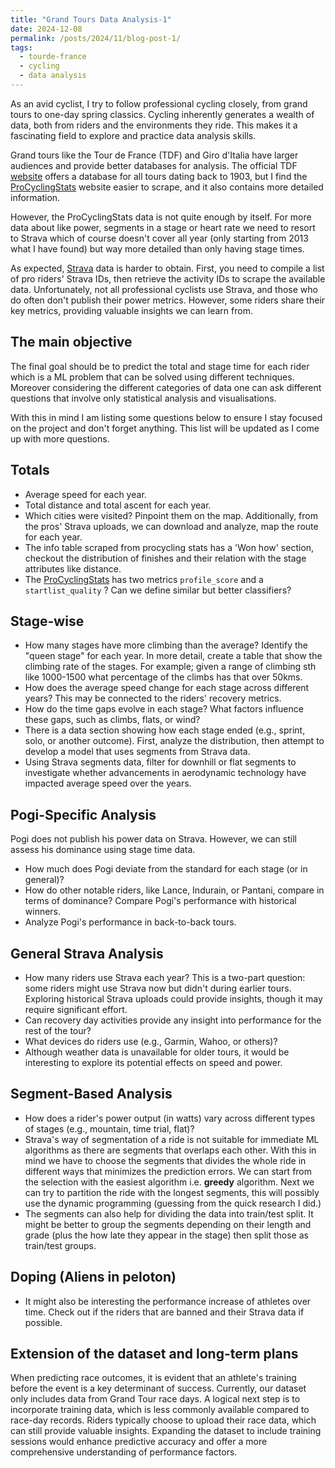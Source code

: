 ```yaml
---
title: "Grand Tours Data Analysis-1"
date: 2024-12-08
permalink: /posts/2024/11/blog-post-1/
tags:
  - tourde-france
  - cycling
  - data analysis
---
```


As an avid cyclist, I try to follow professional cycling closely, from grand
tours to one-day spring classics. Cycling inherently generates a wealth of
data, both from riders and the environments they ride. This makes it a
fascinating field to explore and practice data analysis skills. 

Grand tours like the Tour de France (TDF) and Giro d'Italia have larger
audiences and provide better databases for analysis. The official TDF
[website](https://www.letour.fr/en/) offers a database for all tours dating
back to 1903, but I find the [ProCyclingStats](https://www.procyclingstats.com)
website easier to scrape, and it also contains more detailed information.

However, the ProCyclingStats data is not quite enough by itself. For more data
about like power, segments in a stage or heart rate we need to resort to Strava
which of course doesn't cover all year (only starting from 2013 what I have
found) but way more detailed than only having stage times.

As expected, [Strava](https://www.strava.com) data is harder to obtain. First,
you need to compile a list of pro riders' Strava IDs, then retrieve the
activity IDs to scrape the available data. Unfortunately, not all professional
cyclists use Strava, and those who do often don't publish their power metrics.
However, some riders share their key metrics, providing valuable insights we
can learn from.


## The main objective

The final goal should be to predict the total and stage time for each rider
which is a ML problem that can be solved using different techniques. Moreover
considering the different categories of data one can ask different questions
that involve only statistical analysis and visualisations.

With this in mind I am listing some questions below to ensure I stay focused on
the project and don't forget anything. This list will be updated as I come up
with more questions.

## Totals

- Average speed for each year.
- Total distance and total ascent for each year.
- Which cities were visited? Pinpoint them on the map. Additionally, from the
pros' Strava uploads, we can download and analyze, map the route for each year.
- The info table scraped from procycling stats has a 'Won how' section,
checkout the distribution of finishes and their relation with the stage
attributes like distance.
- The [ProCyclingStats](https://www.procyclingstats.com) has two metrics
`profile_score` and a `startlist_quality` ? Can we define similar but better
classifiers?

## Stage-wise

- How many stages have more climbing than the average? Identify the "queen
  stage" for each year. In more detail, create a table that show the climbing rate of the stages. 
For example; given a range of climbing sth like 1000-1500 what percentage of the climbs has that over 50kms.
- How does the average speed change for each stage across different years? This
  may be connected to the riders' recovery metrics.
- How do the time gaps evolve in each stage? What factors influence these gaps,
  such as climbs, flats, or wind?
- There is a data section showing how each stage ended (e.g., sprint, solo, or
  another outcome). First, analyze the distribution, then attempt to develop a
  model that uses segments from Strava data.
- Using Strava segments data, filter for downhill or flat segments to
  investigate whether advancements in aerodynamic technology have impacted
  average speed over the years.

## Pogi-Specific Analysis

Pogi does not publish his power data on Strava. However, we can still assess
his dominance using stage time data.

- How much does Pogi deviate from the standard for each stage (or in general)?
- How do other notable riders, like Lance, Indurain, or Pantani, compare in
  terms of dominance? Compare Pogi's performance with historical winners.
- Analyze Pogi's performance in back-to-back tours.

## General Strava Analysis

- How many riders use Strava each year? This is a two-part question: some
  riders might use Strava now but didn't during earlier tours. Exploring
  historical Strava uploads could provide insights, though it may require
  significant effort.
- Can recovery day activities provide any insight into performance for the rest
  of the tour?
- What devices do riders use (e.g., Garmin, Wahoo, or others)?
- Although weather data is unavailable for older tours, it would be interesting
  to explore its potential effects on speed and power.

## Segment-Based Analysis

- How does a rider's power output (in watts) vary across different types of
stages (e.g., mountain, time trial, flat)?
- Strava's way of segmentation of a ride is not suitable for immediate ML
algorithms as there are segments that overlaps each other. With this in mind we
have to choose the segments that divides the whole ride in different ways that
minimizes the prediction errors. We can start from the selection with the
easiest algorithm i.e. **greedy** algorithm. Next we can try to partition the
ride with the longest segments, this will possibly use the dynamic programming
(guessing from the quick research I did.)
- The segments can also help for dividing the data into train/test split. It
might be better to group the segments depending on their length and grade (plus
the how late they appear in the stage) then split those as train/test groups. 

## Doping (Aliens in peloton)
- It might also be interesting the performance increase of athletes over time.
Check out if the riders that are banned and their Strava data if possible.

## Extension of the dataset and long-term plans
When predicting race outcomes, it is evident that an athlete's training before
the event is a key determinant of success. Currently, our dataset only includes
data from Grand Tour race days. A logical next step is to incorporate training
data, which is less commonly available compared to race-day records. Riders
typically choose to upload their race data, which can still provide valuable
insights. Expanding the dataset to include training sessions would enhance
predictive accuracy and offer a more comprehensive understanding of performance
factors.


